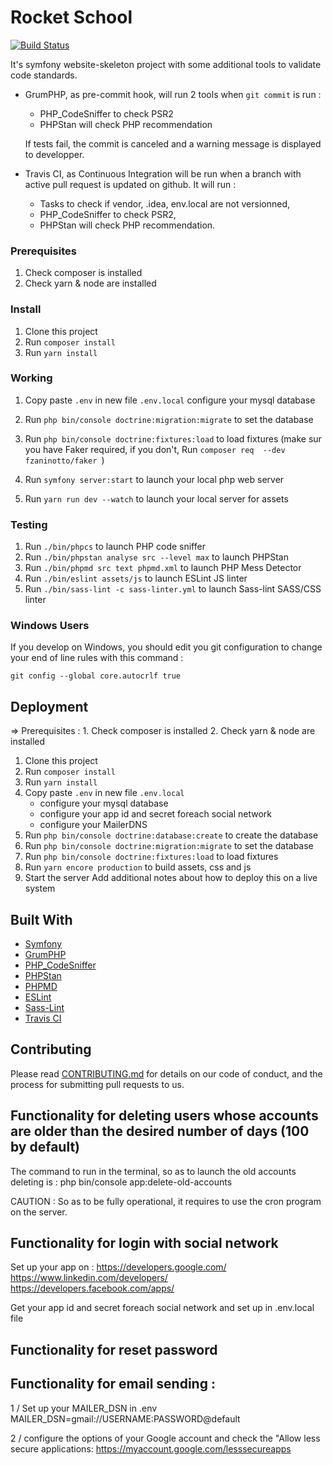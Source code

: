 # Rocket School

[![Build Status](https://travis-ci.com/WildCodeSchool/lyon-php-2003-project3-rocketschool.svg?token=vxA4AusVVxs5jx1s6rqR&branch=master)](https://travis-ci.com/WildCodeSchool/lyon-php-2003-project3-rocketschool)

It's symfony website-skeleton project with some additional tools to validate code standards.

* GrumPHP, as pre-commit hook, will run 2 tools when `git commit` is run :

    * PHP_CodeSniffer to check PSR2
    * PHPStan will check PHP recommendation

  If tests fail, the commit is canceled and a warning message is displayed to developper.

* Travis CI, as Continuous Integration will be run when a branch with active pull request is updated on github. It will run :

    * Tasks to check if vendor, .idea, env.local are not versionned,
    * PHP_CodeSniffer to check PSR2,
    * PHPStan will check PHP recommendation.

### Prerequisites

1. Check composer is installed
2. Check yarn & node are installed

### Install

1. Clone this project
2. Run `composer install`
3. Run `yarn install`

### Working
1. Copy paste `.env` in new file `.env.local` configure your mysql database
2. Run `php bin/console doctrine:migration:migrate` to set the database
3. Run `php bin/console doctrine:fixtures:load` to load fixtures (make sur you have Faker required, if you don't, Run `composer req  --dev fzaninotto/faker
`)

4. Run `symfony server:start` to launch your local php web server
5. Run `yarn run dev --watch` to launch your local server for assets

### Testing

1. Run `./bin/phpcs` to launch PHP code sniffer
2. Run `./bin/phpstan analyse src --level max` to launch PHPStan
3. Run `./bin/phpmd src text phpmd.xml` to launch PHP Mess Detector
3. Run `./bin/eslint assets/js` to launch ESLint JS linter
3. Run `./bin/sass-lint -c sass-linter.yml` to launch Sass-lint SASS/CSS linter

### Windows Users

If you develop on Windows, you should edit you git configuration to change your end of line rules with this command :

`git config --global core.autocrlf true`

## Deployment

=> Prerequisites :
    1. Check composer is installed
    2. Check yarn & node are installed

1. Clone this project
2. Run `composer install`
3. Run `yarn install`
4. Copy paste `.env` in new file `.env.local`
    - configure your mysql database
    - configure your app id and secret foreach social network
    - configure your MailerDNS
5. Run `php bin/console doctrine:database:create` to create the database
6. Run `php bin/console doctrine:migration:migrate` to set the database
7. Run `php bin/console doctrine:fixtures:load` to load fixtures
8. Run `yarn encore production` to build assets, css and js
9. Start the server
Add additional notes about how to deploy this on a live system


## Built With

* [Symfony](https://github.com/symfony/symfony)
* [GrumPHP](https://github.com/phpro/grumphp)
* [PHP_CodeSniffer](https://github.com/squizlabs/PHP_CodeSniffer)
* [PHPStan](https://github.com/phpstan/phpstan)
* [PHPMD](http://phpmd.org)
* [ESLint](https://eslint.org/)
* [Sass-Lint](https://github.com/sasstools/sass-lint)
* [Travis CI](https://github.com/marketplace/travis-ci)

## Contributing

Please read [CONTRIBUTING.md](https://gist.github.com/PurpleBooth/b24679402957c63ec426) for details on our code of conduct, and the process for submitting pull requests to us.


## Functionality for deleting users whose accounts are older than the desired number of days (100 by default)

The command to run in the terminal, so as to launch the old accounts deleting is :
    php bin/console app:delete-old-accounts

CAUTION : So as to be fully operational, it requires to use the cron program on the server.

## Functionality for login with social network

Set up your app on :
https://developers.google.com/
https://www.linkedin.com/developers/
https://developers.facebook.com/apps/

Get your app id and secret foreach social network
and set up in .env.local file

## Functionality for reset password



## Functionality for email sending :
1 / Set up your MAILER_DSN in .env
    MAILER_DSN=gmail://USERNAME:PASSWORD@default

2 / configure the options of your Google account and check the "Allow less secure applications:
https://myaccount.google.com/lesssecureapps
